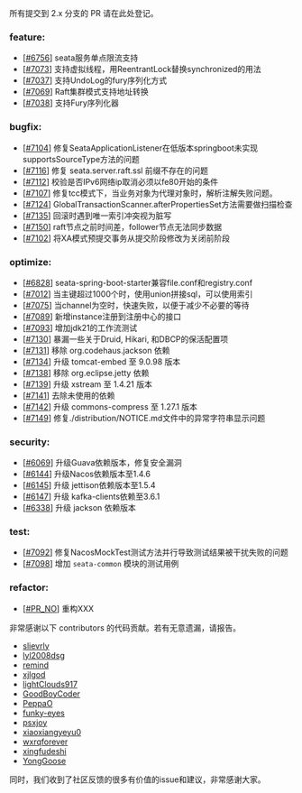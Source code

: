所有提交到 2.x 分支的 PR 请在此处登记。

<!-- 请根据PR的类型添加 `变更记录` 到以下对应位置(feature/bugfix/optimize/test) 下 -->

### feature:

- [[#6756](https://github.com/apache/incubator-seata/pull/6756)] seata服务单点限流支持
- [[#7073](https://github.com/apache/incubator-seata/pull/7073)] 支持虚拟线程，用ReentrantLock替换synchronized的用法
- [[#7037](https://github.com/apache/incubator-seata/pull/7037)] 支持UndoLog的fury序列化方式
- [[#7069](https://github.com/apache/incubator-seata/pull/7069)] Raft集群模式支持地址转换
- [[#7038](https://github.com/apache/incubator-seata/pull/7038)] 支持Fury序列化器

### bugfix:

- [[#7104](https://github.com/apache/incubator-seata/pull/7104)] 修复SeataApplicationListener在低版本springboot未实现supportsSourceType方法的问题
- [[#7116](https://github.com/apache/incubator-seata/pull/7116)] 修复 seata.server.raft.ssl 前缀不存在的问题
- [[#7112](https://github.com/apache/incubator-seata/pull/7112)] 校验是否IPv6网络ip取消必须以fe80开始的条件
- [[#7107](https://github.com/apache/incubator-seata/pull/7107)] 修复tcc模式下，当业务对象为代理对象时，解析注解失败问题。
- [[#7124](https://github.com/apache/incubator-seata/pull/7124)] GlobalTransactionScanner.afterPropertiesSet方法需要做扫描检查
- [[#7135](https://github.com/apache/incubator-seata/pull/7135)] 回滚时遇到唯一索引冲突视为脏写
- [[#7150](https://github.com/apache/incubator-seata/pull/7150)] raft节点之前时间差，follower节点无法同步数据
- [[#7102](https://github.com/apache/incubator-seata/pull/7150)] 将XA模式预提交事务从提交阶段修改为关闭前阶段

### optimize:

- [[#6828](https://github.com/apache/incubator-seata/pull/6828)] seata-spring-boot-starter兼容file.conf和registry.conf
- [[#7012](https://github.com/apache/incubator-seata/pull/7012)] 当主键超过1000个时，使用union拼接sql，可以使用索引
- [[#7075](https://github.com/apache/incubator-seata/pull/7075)] 当channel为空时，快速失败，以便于减少不必要的等待
- [[#7089](https://github.com/apache/incubator-seata/pull/7089)] 新增instance注册到注册中心的接口
- [[#7093](https://github.com/apache/incubator-seata/pull/7093)] 增加jdk21的工作流测试
- [[#7130](https://github.com/apache/incubator-seata/pull/7130)] 暴漏一些关于Druid, Hikari, 和DBCP的保活配置项
- [[#7131](https://github.com/apache/incubator-seata/pull/7131)] 移除 org.codehaus.jackson 依赖
- [[#7134](https://github.com/apache/incubator-seata/pull/7134)] 升级 tomcat-embed 至 9.0.98 版本
- [[#7138](https://github.com/apache/incubator-seata/pull/7138)] 移除 org.eclipse.jetty 依赖
- [[#7139](https://github.com/apache/incubator-seata/pull/7139)] 升级 xstream 至 1.4.21 版本
- [[#7141](https://github.com/apache/incubator-seata/pull/7141)] 去除未使用的依赖
- [[#7142](https://github.com/apache/incubator-seata/pull/7142)] 升级 commons-compress 至 1.27.1 版本
- [[#7149](https://github.com/apache/incubator-seata/pull/7149)] 修复./distribution/NOTICE.md文件中的异常字符串显示问题


### security:
- [[#6069](https://github.com/apache/incubator-seata/pull/6069)] 升级Guava依赖版本，修复安全漏洞
- [[#6144](https://github.com/apache/incubator-seata/pull/6144)] 升级Nacos依赖版本至1.4.6
- [[#6145](https://github.com/apache/incubator-seata/pull/6145)] 升级 jettison依赖版本至1.5.4
- [[#6147](https://github.com/apache/incubator-seata/pull/6147)] 升级 kafka-clients依赖至3.6.1
- [[#6338](https://github.com/apache/incubator-seata/pull/6338)] 升级 jackson 依赖版本


### test:

- [[#7092](https://github.com/apache/incubator-seata/pull/7092)] 修复NacosMockTest测试方法并行导致测试结果被干扰失败的问题
- [[#7098](https://github.com/apache/incubator-seata/pull/7098)] 增加 `seata-common` 模块的测试用例

### refactor:

- [[#PR_NO](https://github.com/apache/incubator-seata/pull/PR_NO)] 重构XXX

非常感谢以下 contributors 的代码贡献。若有无意遗漏，请报告。

<!-- 请确保您的 GitHub ID 在以下列表中 -->

- [slievrly](https://github.com/slievrly)
- [lyl2008dsg](https://github.com/lyl2008dsg)
- [remind](https://github.com/remind)
- [xjlgod](https://github.com/xjlgod)
- [lightClouds917](https://github.com/lightClouds917)
- [GoodBoyCoder](https://github.com/GoodBoyCoder)
- [PeppaO](https://github.com/PeppaO)
- [funky-eyes](https://github.com/funky-eyes)
- [psxjoy](https://github.com/psxjoy)
- [xiaoxiangyeyu0](https://github.com/xiaoxiangyeyu0)
- [wxrqforever](https://github.com/wxrqforever)
- [xingfudeshi](https://github.com/xingfudeshi)
- [YongGoose](https://github.com/YongGoose)

同时，我们收到了社区反馈的很多有价值的issue和建议，非常感谢大家。
